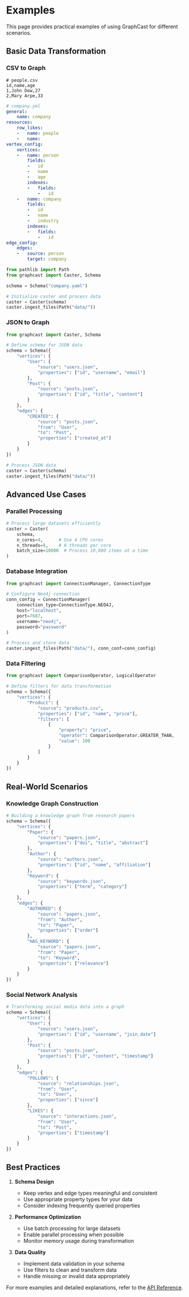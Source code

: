# Examples

This page provides practical examples of using GraphCast for different scenarios.

## Basic Data Transformation

### CSV to Graph

```csv
# people.csv
id,name,age
1,John Dow,27
2,Mary Arpe,33
```

```yaml
# company.yml
general:
    name: company
resources:
    row_likes:
    -   name: people
    -   name:
vertex_config:
    vertices:
    -   name: person
        fields:
        -   id
        -   name
        -   age
        indexes:
        -   fields:
            -   id
    -   name: company
        fields:
        -   id
        -   name
        -   industry
        indexes:
        -   fields:
            -   id
edge_config:
    edges:
    -   source: person
        target: company
```


```python
from pathlib import Path
from graphcast import Caster, Schema

schema = Schema("company.yaml")

# Initialize caster and process data
caster = Caster(schema)
caster.ingest_files(Path("data/"))
```

### JSON to Graph

```python
from graphcast import Caster, Schema

# Define schema for JSON data
schema = Schema({
    "vertices": {
        "User": {
            "source": "users.json",
            "properties": ["id", "username", "email"]
        },
        "Post": {
            "source": "posts.json",
            "properties": ["id", "title", "content"]
        }
    },
    "edges": {
        "CREATED": {
            "source": "posts.json",
            "from": "User",
            "to": "Post",
            "properties": ["created_at"]
        }
    }
})

# Process JSON data
caster = Caster(schema)
caster.ingest_files(Path("data/"))
```

## Advanced Use Cases

### Parallel Processing

```python
# Process large datasets efficiently
caster = Caster(
    schema,
    n_cores=4,      # Use 4 CPU cores
    n_threads=8,    # 8 threads per core
    batch_size=10000  # Process 10,000 items at a time
)
```

### Database Integration

```python
from graphcast import ConnectionManager, ConnectionType

# Configure Neo4j connection
conn_config = ConnectionManager(
    connection_type=ConnectionType.NEO4J,
    host="localhost",
    port=7687,
    username="neo4j",
    password="password"
)

# Process and store data
caster.ingest_files(Path("data/"), conn_conf=conn_config)
```

### Data Filtering

```python
from graphcast import ComparisonOperator, LogicalOperator

# Define filters for data transformation
schema = Schema({
    "vertices": {
        "Product": {
            "source": "products.csv",
            "properties": ["id", "name", "price"],
            "filters": [
                {
                    "property": "price",
                    "operator": ComparisonOperator.GREATER_THAN,
                    "value": 100
                }
            ]
        }
    }
})
```

## Real-World Scenarios

### Knowledge Graph Construction

```python
# Building a knowledge graph from research papers
schema = Schema({
    "vertices": {
        "Paper": {
            "source": "papers.json",
            "properties": ["doi", "title", "abstract"]
        },
        "Author": {
            "source": "authors.json",
            "properties": ["id", "name", "affiliation"]
        },
        "Keyword": {
            "source": "keywords.json",
            "properties": ["term", "category"]
        }
    },
    "edges": {
        "AUTHORED": {
            "source": "papers.json",
            "from": "Author",
            "to": "Paper",
            "properties": ["order"]
        },
        "HAS_KEYWORD": {
            "source": "papers.json",
            "from": "Paper",
            "to": "Keyword",
            "properties": ["relevance"]
        }
    }
})
```

### Social Network Analysis

```python
# Transforming social media data into a graph
schema = Schema({
    "vertices": {
        "User": {
            "source": "users.json",
            "properties": ["id", "username", "join_date"]
        },
        "Post": {
            "source": "posts.json",
            "properties": ["id", "content", "timestamp"]
        }
    },
    "edges": {
        "FOLLOWS": {
            "source": "relationships.json",
            "from": "User",
            "to": "User",
            "properties": ["since"]
        },
        "LIKES": {
            "source": "interactions.json",
            "from": "User",
            "to": "Post",
            "properties": ["timestamp"]
        }
    }
})
```

## Best Practices

1. **Schema Design**
   - Keep vertex and edge types meaningful and consistent
   - Use appropriate property types for your data
   - Consider indexing frequently queried properties

2. **Performance Optimization**
   - Use batch processing for large datasets
   - Enable parallel processing when possible
   - Monitor memory usage during transformation

3. **Data Quality**
   - Implement data validation in your schema
   - Use filters to clean and transform data
   - Handle missing or invalid data appropriately

For more examples and detailed explanations, refer to the [API Reference](reference/index.md). 